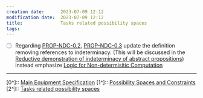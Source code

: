 ```yaml
---
creation date:		2023-07-09 12:12
modification date:	2023-07-09 12:12
title: 				Tasks related possibility spaces
tags:
---
```

- [ ] Regarding [PROP-NDC-0.2](PROP-NDC-0.2.md), [PROP-NDC-0.3](PROP-NDC-0.3.md) update the definition removing references to indeterminacy. (This will be discussed in the [Reductive demonstration of indeterminacy of abstract propositions](Reductive%20demonstration%20of%20indeterminacy%20of%20abstract%20propositions.md)) instead emphasize [Logic for Non-determisitic Computation](Logic%20for%20Non-determisitic%20Computation.md)

---
[0^]:: [Main Equipment Specification](Main%20Equipment%20Specification.md)
[1^]:: [Possibility Spaces and Constraints](Possibility%20Spaces%20and%20Constraints.md)
[2^]:: [Tasks related possibility spaces](Tasks%20related%20possibility%20spaces.md)